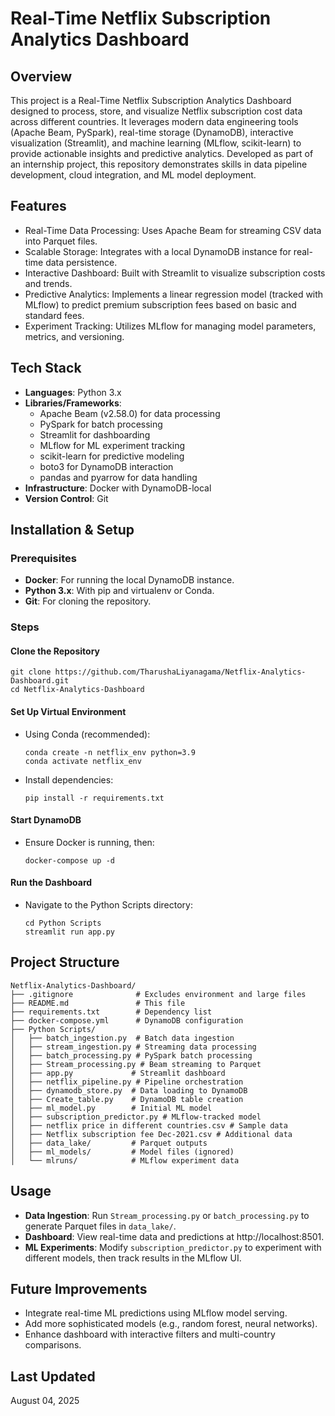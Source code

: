 # Real-Time Netflix Subscription Analytics Dashboard

## Overview
This project is a Real-Time Netflix Subscription Analytics Dashboard designed to process, store, and visualize Netflix subscription cost data across different countries. It leverages modern data engineering tools (Apache Beam, PySpark), real-time storage (DynamoDB), interactive visualization (Streamlit), and machine learning (MLflow, scikit-learn) to provide actionable insights and predictive analytics. Developed as part of an internship project, this repository demonstrates skills in data pipeline development, cloud integration, and ML model deployment.

## Features
- Real-Time Data Processing: Uses Apache Beam for streaming CSV data into Parquet files.
- Scalable Storage: Integrates with a local DynamoDB instance for real-time data persistence.
- Interactive Dashboard: Built with Streamlit to visualize subscription costs and trends.
- Predictive Analytics: Implements a linear regression model (tracked with MLflow) to predict premium subscription fees based on basic and standard fees.
- Experiment Tracking: Utilizes MLflow for managing model parameters, metrics, and versioning.

## Tech Stack
- **Languages**: Python 3.x
- **Libraries/Frameworks**:
  - Apache Beam (v2.58.0) for data processing
  - PySpark for batch processing
  - Streamlit for dashboarding
  - MLflow for ML experiment tracking
  - scikit-learn for predictive modeling
  - boto3 for DynamoDB interaction
  - pandas and pyarrow for data handling
- **Infrastructure**: Docker with DynamoDB-local
- **Version Control**: Git

## Installation & Setup
### Prerequisites
- **Docker**: For running the local DynamoDB instance.
- **Python 3.x**: With pip and virtualenv or Conda.
- **Git**: For cloning the repository.

### Steps
#### Clone the Repository
```
git clone https://github.com/TharushaLiyanagama/Netflix-Analytics-Dashboard.git
cd Netflix-Analytics-Dashboard
```

#### Set Up Virtual Environment
- Using Conda (recommended):
  ```
  conda create -n netflix_env python=3.9
  conda activate netflix_env
  ```
- Install dependencies:
  ```
  pip install -r requirements.txt
  ```

#### Start DynamoDB
- Ensure Docker is running, then:
  ```
  docker-compose up -d
  ```

#### Run the Dashboard
- Navigate to the Python Scripts directory:
  ```
  cd Python Scripts
  streamlit run app.py
  ```

## Project Structure
```
Netflix-Analytics-Dashboard/
├── .gitignore              # Excludes environment and large files
├── README.md               # This file
├── requirements.txt        # Dependency list
├── docker-compose.yml      # DynamoDB configuration
├── Python Scripts/
│   ├── batch_ingestion.py  # Batch data ingestion
│   ├── stream_ingestion.py # Streaming data processing
│   ├── batch_processing.py # PySpark batch processing
│   ├── Stream_processing.py # Beam streaming to Parquet
│   ├── app.py             # Streamlit dashboard
│   ├── netflix_pipeline.py # Pipeline orchestration
│   ├── dynamodb_store.py  # Data loading to DynamoDB
│   ├── Create_table.py    # DynamoDB table creation
│   ├── ml_model.py        # Initial ML model
│   ├── subscription_predictor.py # MLflow-tracked model
│   ├── netflix price in different countries.csv # Sample data
│   ├── Netflix subscription fee Dec-2021.csv # Additional data
│   ├── data_lake/         # Parquet outputs 
│   ├── ml_models/         # Model files (ignored)
│   └── mlruns/            # MLflow experiment data 
```

## Usage
- **Data Ingestion**: Run `Stream_processing.py` or `batch_processing.py` to generate Parquet files in `data_lake/`.
- **Dashboard**: View real-time data and predictions at http://localhost:8501.
- **ML Experiments**: Modify `subscription_predictor.py` to experiment with different models, then track results in the MLflow UI.

## Future Improvements
- Integrate real-time ML predictions using MLflow model serving.
- Add more sophisticated models (e.g., random forest, neural networks).
- Enhance dashboard with interactive filters and multi-country comparisons.

## Last Updated
August 04, 2025
